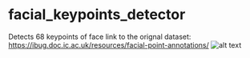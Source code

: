 # facial_keypoints_detector
Detects 68 keypoints of face
link to the orignal dataset: https://ibug.doc.ic.ac.uk/resources/facial-point-annotations/
![alt text](https://github.com/anurag19997/facial_keypoints_detector/master/PM_face_track.gif?raw=true)

